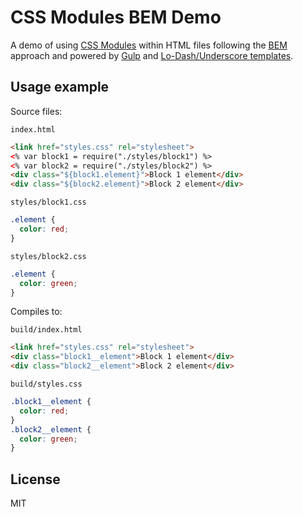 # CSS Modules BEM Demo
A demo of using [CSS Modules](https://github.com/css-modules/css-modules) within HTML files following the [BEM](http://getbem.com/) approach and powered by [Gulp](https://github.com/gulpjs/gulp) and [Lo-Dash/Underscore templates](https://lodash.com/docs#template).

## Usage example

Source files:

`index.html`
```html
<link href="styles.css" rel="stylesheet">
<% var block1 = require("./styles/block1") %>
<% var block2 = require("./styles/block2") %>
<div class="${block1.element}">Block 1 element</div>
<div class="${block2.element}">Block 2 element</div>
```

`styles/block1.css`
```css
.element {
  color: red;
}
```

`styles/block2.css`
```css
.element {
  color: green;
}
```

Compiles to:

`build/index.html`
```html
<link href="styles.css" rel="stylesheet">
<div class="block1__element">Block 1 element</div>
<div class="block2__element">Block 2 element</div>
```

`build/styles.css`
```css
.block1__element {
  color: red;
}
.block2__element {
  color: green;
}
```

## License

MIT
